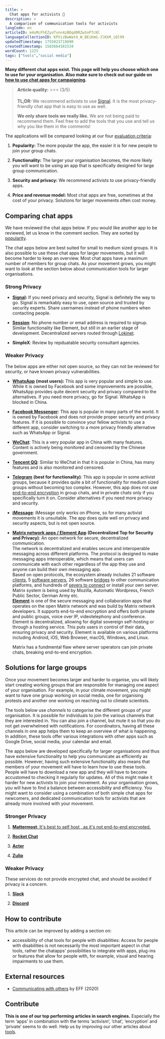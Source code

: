 ```yaml
---
title: >
  Chat apps for activists 💬
description: >
  A comparison of communication tools for activists
langCode: en
articleID: m4uMcFhEZyoTvnn4zBDqd0RZwSnP7cNl
languageCollectionID: KPVizBwWat4_W_BEiKmG-JlKkM_iQl99
updatedTimestamp: 1755023719890
createdTimestamp: 1583664381534
wordCount: 1225
tags: ["tools","social media"]
---
```


**Many different chat apps exist. This page will help you choose which one to use for your organisation. Also make sure to check out our guide on** [**how to use chat apps for campaigning**](/communication/chat-apps)**.**

> **Article quality:** ⭐️⭐️⭐️ (3/5)
> 
> **TL;DR:** We recommend activists to use [Signal](/tools/chat-apps/signal). It is the most privacy-friendly chat app that is easy to use as well.
> 
> **We only share tools we really like.** We are not being paid to recommend them. Feel free to add the tools that you use and tell us why you like them in the comments!

The applications will be compared looking at our four [evaluation criteria](/tools/chat-apps/evaluation-criteria):

1.  **Popularity:** The more popular the app, the easier it is for new people to join your group chats.
    
2.  **Functionality:** The larger your organisation becomes, the more likely you will want to be using an app that is specifically designed for large group communication.
    
3.  **Security and privacy:** We recommend activists to use privacy-friendly apps.
    
4.  **Price and revenue model:** Most chat apps are free, sometimes at the cost of your privacy. Solutions for larger movements often cost money.
    

## Comparing chat apps

We have reviewed the chat apps below. If you would like another app to be reviewed, let us know in the comment section. They are sorted by [popularity](https://www.statista.com/statistics/258749/most-popular-global-mobile-messenger-apps/).

The chat apps below are best suited for small to medium sized groups. It is also possible to use these chat apps for larger movements, but it will become harder to keep an overview. Most chat apps have a maximum number of members for group chats. As your movement grows, you might want to look at the section below about communication tools for larger organisations.

### Strong Privacy

-   [**Signal**](/tools/chat-apps/signal)**:** If you need privacy and security, Signal is definitely the way to go. Signal is remarkably easy to use, open source and trusted by security experts. Share usernames instead of phone numbers when contacting people.
    
-   [**Session**](https://getsession.org/?utm_source=activisthandbook.org): No phone number or email address is required to signup. Similar functionality like Element, but still in an earlier stage of development. Decentralized servers routed through [Lokinet](https://lokinet.org/?utm_source=activisthandbook.org).
    
-   **SimpleX**: Review by repduatable security consultant agencies.
    

### Weaker Privacy

The below apps are either not open source, so they can not be reviewed for security, or have known privacy vulnerabilities.

-   [**WhatsApp**](/tools/chat-apps/whatsapp) **(most users):** This app is very popular and simple to use. While it is owned by Facebook and some improvements are possible, WhatsApp provides quite decent security and privacy compared to the alternatives. If you need more privacy, go for Signal. WhatsApp is blocked in China.
    
-   [**Facebook Messenger**](/tools/chat-apps/facebook-messenger): This app is popular in many parts of the world. It is owned by Facebook and does not provide proper security and privacy features. If it is possible to convince your fellow activists to use a different app, consider switching to a more privacy friendly alternative such as WhatsApp or Signal.
    
-   [**WeChat**](/tools/chat-apps/wechat): This is a very popular app in China with many features. Content is actively being monitored and censored by the Chinese government.
    
-   [**Tencent QQ**](/tools/chat-apps/tencent-qq): Similar to WeChat in that it is popular in China, has many features and is also monitored and censored.
    
-   [**Telegram**](/tools/chat-apps/telegram) **(best for functionality)**_:_ This app is popular in some activist groups, because it provides quite a bit of functionality for medium sized groups without becoming too complex. However, this app does not use [end-to-end encryption](/end-to-end-encryption) in group chats, and in private chats only if you specifically turn it on. Consider alternatives if you need more privacy and security.
    
-   [**iMessage**](/tools/chat-apps/imessage): iMessage only works on iPhone, so for many activist movements it is unsuitable. The app does quite well on privacy and security aspects, but is not open source.
    
-   [**Matrix network apps / Element App**](https://matrix.org/?utm_source=activisthandbook.org) **(Decentralized Top for Security and Privacy)**: An open network for secure, decentralized communication.  
    The network is decentralized and enables secure and interoperable messaging across different platforms. The protocol is designed to make messaging apps interoperable, which means that users can communicate with each other regardless of the app they use and anyone can build their own messaging app.  
    Based on open protocols, the ecosystem already includes 21 software [clients](https://matrix.org/ecosystem/clients/?utm_source=activisthandbook.org), 5 [software servers](https://matrix.org/ecosystem/servers/?utm_source=activisthandbook.org), 26 software [bridges](https://matrix.org/ecosystem/bridges/?utm_source=activisthandbook.org) to other communication platforms, and hundreds of [severs to connect](https://servers.joinmatrix.org/?utm_source=activisthandbook.org) or install your own server.  
    Matrix system is being used by Mozilla, Automatic Wordpress, French Public Sector, German Army etc.  
    [**Element**](https://element.io/?utm_source=activisthandbook.org) is one of the secure messaging and collaboration apps that operates on the open Matrix network and was build by Matrix network developers. It supports end-to-end encryption and offers both private and public groups, voice over IP, videotelephony and conference.  
    Element is decentralized, allowing for digital sovereign self-hosting or through a hosting service. This puts users in control of their data, ensuring privacy and security. Element is available on various platforms including Android, iOS, Web Browser, macOS, Windows, and Linux.  
      
    Matrix has a fundmental flaw where server operators can join private chats, breaking end-to-end encryption.
    

## Solutions for large groups

Once your movement becomes larger and harder to organise, you will likely start creating working groups that are responsible for managing one aspect of your organisation. For example, in your climate movement, you might want to have one group working on social media, one for organising protests and another one working on reaching out to climate scientists.

The tools below use _channels_ to categorise the different groups of your organisation. It is possible for individuals to join the various channels that they are interested in. You can also join a channel, but mute it so that you do not get overwhelmed with notifications. For coordinators, having all these channels in one app helps them to keep an overview of what is happening. In addition, these tools offer various integrations with other apps such as Google Drive, social media, your calendar and email.

The apps below are developed specifically for larger organisations and thus have extensive functionality to help you communicate as efficiently as possible. However, having such extensive functionality also means that members of your movement will have to learn how to use these tools. People will have to download a new app and they will have to become accustomed to checking it regularly for updates. All of this might make it harder for new activists to join your movement. As your organisation grows, you will have to find a balance between accessibility and efficiency. You might want to consider using a combination of both simple chat apps for newcomers, and dedicated communication tools for activists that are already more involved with your movement.

### Stronger Privacy

1.  [**Mattermost**: It's best to self host , as it's not end-to-end encrypted.](/tools/chat-apps/mattermost)
    
2.  [**Rocket Chat**](/tools/chat-apps/rocket-chat)
    
3.  [**Acter**](/tools/acter)
    
4.  [**Zulip**](https://zulip.com/?utm_source=activisthandbook.org)  
    

### Weaker Privacy

These services do not provide encrypted chat, and should be avoided if privacy is a concern.

1.  [**Slack**](/tools/chat-apps/slack)
    
2.  [**Discord**](/tools/chat-apps/discord)
    

## How to contribute

This article can be improved by adding a section on:

-   accessibility of chat tools for people with disabilities: Access for people with disabilities is not necessarily the most important aspect in chat tools, rather the chatapps' possibilities to integrate with apps, plug-ins or features that allow for people with, for example, visual and hearing impairments to use them.
    

## External resources

-   [Communicating with others](https://ssd.eff.org/en/module/communicating-others) by EFF (2020)
    

## Contribute

**This is one of our top performing articles in search engines.** Especially the term ‘apps’ in combination with the terms ‘activism’, ‘chat’, ‘encryption’ and ‘private’ seems to do well. Help us by improving our other articles about [tools](/tools).